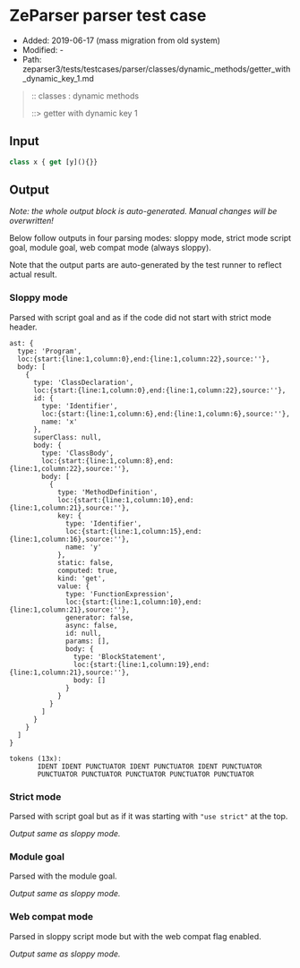 # ZeParser parser test case

- Added: 2019-06-17 (mass migration from old system)
- Modified: -
- Path: zeparser3/tests/testcases/parser/classes/dynamic_methods/getter_with_dynamic_key_1.md

> :: classes : dynamic methods
>
> ::> getter with dynamic key 1

## Input

`````js
class x { get [y](){}}
`````

## Output

_Note: the whole output block is auto-generated. Manual changes will be overwritten!_

Below follow outputs in four parsing modes: sloppy mode, strict mode script goal, module goal, web compat mode (always sloppy).

Note that the output parts are auto-generated by the test runner to reflect actual result.

### Sloppy mode

Parsed with script goal and as if the code did not start with strict mode header.

`````
ast: {
  type: 'Program',
  loc:{start:{line:1,column:0},end:{line:1,column:22},source:''},
  body: [
    {
      type: 'ClassDeclaration',
      loc:{start:{line:1,column:0},end:{line:1,column:22},source:''},
      id: {
        type: 'Identifier',
        loc:{start:{line:1,column:6},end:{line:1,column:6},source:''},
        name: 'x'
      },
      superClass: null,
      body: {
        type: 'ClassBody',
        loc:{start:{line:1,column:8},end:{line:1,column:22},source:''},
        body: [
          {
            type: 'MethodDefinition',
            loc:{start:{line:1,column:10},end:{line:1,column:21},source:''},
            key: {
              type: 'Identifier',
              loc:{start:{line:1,column:15},end:{line:1,column:16},source:''},
              name: 'y'
            },
            static: false,
            computed: true,
            kind: 'get',
            value: {
              type: 'FunctionExpression',
              loc:{start:{line:1,column:10},end:{line:1,column:21},source:''},
              generator: false,
              async: false,
              id: null,
              params: [],
              body: {
                type: 'BlockStatement',
                loc:{start:{line:1,column:19},end:{line:1,column:21},source:''},
                body: []
              }
            }
          }
        ]
      }
    }
  ]
}

tokens (13x):
       IDENT IDENT PUNCTUATOR IDENT PUNCTUATOR IDENT PUNCTUATOR
       PUNCTUATOR PUNCTUATOR PUNCTUATOR PUNCTUATOR PUNCTUATOR
`````

### Strict mode

Parsed with script goal but as if it was starting with `"use strict"` at the top.

_Output same as sloppy mode._

### Module goal

Parsed with the module goal.

_Output same as sloppy mode._

### Web compat mode

Parsed in sloppy script mode but with the web compat flag enabled.

_Output same as sloppy mode._

